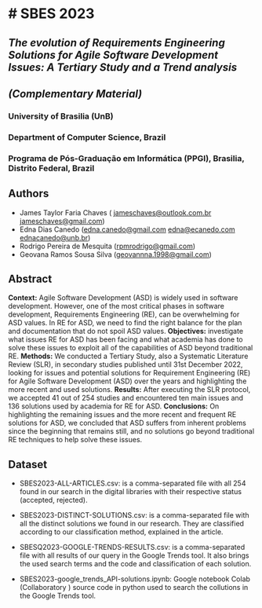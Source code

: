 ﻿# # SBES 2023
## _The evolution of Requirements Engineering Solutions for Agile Software Development Issues: A Tertiary Study and a Trend analysis_
## _(Complementary Material)_


### University of Brasilia (UnB)
### Department of Computer Science, Brazil
### Programa de Pós-Graduação em Informática (PPGI), Brasilia, Distrito Federal, Brazil

## Authors
- James Taylor Faria Chaves (	jameschaves@outlook.com.br jameschaves@gmail.com)
- Edna Dias Canedo (edna.canedo@gmail.com edna@ecanedo.com ednacanedo@unb.br)
- Rodrigo Pereira de Mesquita (rpmrodrigo@gmail.com)
- Geovana Ramos Sousa Silva (geovannna.1998@gmail.com)

## Abstract
**Context:** Agile Software Development (ASD) is widely used in software development. However, one of the most critical phases in software development, Requirements Engineering (RE), can be overwhelming for ASD values. In RE for ASD, we need to find the right balance for the plan and documentation that do not spoil ASD values.
**Objectives:** investigate what issues RE for ASD has been facing and what academia has done to solve these issues to exploit all of the capabilities of ASD beyond traditional RE.
**Methods:** We conducted a Tertiary Study, also a Systematic Literature Review (SLR), in secondary studies published until 31st December 2022, looking for issues and potential solutions for Requirement Engineering (RE) for Agile Software Development (ASD) over the years and highlighting the more recent and used solutions.
**Results:** After executing the SLR protocol, we accepted 41 out of 254 studies and encountered ten main issues and 136 solutions used by academia for RE for ASD.
**Conclusions:** On highlighting the remaining issues and the more recent and frequent RE solutions for ASD, we concluded that ASD suffers from inherent problems since the beginning that remains still, and no solutions go beyond traditional RE techniques to help solve these issues.

## Dataset
- SBES2023-ALL-ARTICLES.csv: is a comma-separated file with all 254 found in our search in the digital libraries with their respective status (accepted, rejected).

- SBES2023-DISTINCT-SOLUTIONS.csv: is a comma-separated file with all the distinct solutions we found in our research. They are classified according to our classification method, explained in the article.

- SBESQ2023-GOOGLE-TRENDS-RESULTS.csv: is a comma-separated file with all results of our query in the Google Trends tool. It also brings the used search terms and the code and classification of each solution.

- SBES2023-google_trends_API-solutions.ipynb: Google notebook Colab (Collaboratory ) source code in python used to search the collutions in the Google Trends tool.
